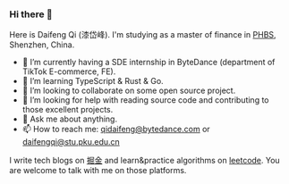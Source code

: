 ### Hi there 👋

Here is Daifeng Qi (漆岱峰). I'm studying as a master of finance in [PHBS](https://english.phbs.pku.edu.cn/), Shenzhen, China.

- 🔭 I’m currently having a SDE internship in ByteDance (department of TikTok E-commerce, FE).
- 🌱 I’m learning TypeScript & Rust & Go.
- 👯 I’m looking to collaborate on some open source project.
- 🤔 I’m looking for help with reading source code and contributing to those excellent projects.
- 💬 Ask me about anything.
- 📫 How to reach me: qidaifeng@bytedance.com or daifengqi@stu.pku.edu.cn

I write tech blogs on [掘金](https://juejin.cn/user/3782750303954903) and learn&practice algorithms on [leetcode](https://leetcode-cn.com/u/cescdf/). You are welcome to talk with me on those platforms.
